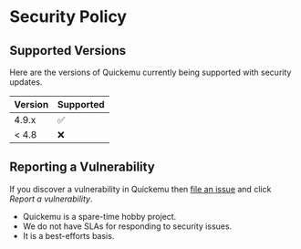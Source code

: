 # Security Policy

## Supported Versions

Here are the versions of Quickemu currently being supported with security updates.

| Version | Supported          |
| ------- | ------------------ |
| 4.9.x   | :white_check_mark: |
| < 4.8   | :x:                |

## Reporting a Vulnerability

If you discover a vulnerability in Quickemu then [file an issue](https://github.com/quickemu-project/quickemu/issues/new) and click *Report a vulnerability*.

- Quickemu is a spare-time hobby project.
- We do not have SLAs for responding to security issues.
- It is a best-efforts basis.
